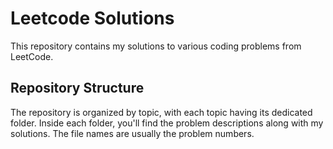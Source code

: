 # Leetcode Solutions

This repository contains my solutions to various coding problems from LeetCode. 

## Repository Structure

The repository is organized by topic, with each topic having its dedicated folder. Inside each folder, you'll find the problem descriptions along with my solutions. The file names are usually the problem numbers.
